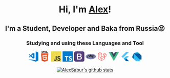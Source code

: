 <h1 align="center">Hi, I'm <a href="https://alexsabur.ru">Alex</a>!</h1>

<h2 align="center">I'm a Student, Developer and Baka from Russia😝</h2>

<h3 align="center">Studying and using these Languages and Tool</h3>
<p align="center">
    <img height="32" width="32" alt="Visual studio code" src="https://raw.githubusercontent.com/github/explore/80688e429a7d4ef2fca1e82350fe8e3517d3494d/topics/visual-studio-code/visual-studio-code.png" />
    <img height="32" width="32" alt="HTML" src="https://raw.githubusercontent.com/github/explore/80688e429a7d4ef2fca1e82350fe8e3517d3494d/topics/html/html.png" />
    <img height="32" width="32" alt="JavaScript" src="https://raw.githubusercontent.com/github/explore/80688e429a7d4ef2fca1e82350fe8e3517d3494d/topics/javascript/javascript.png" />
    <img height="32" width="32" alt="TypeScript" src="https://raw.githubusercontent.com/github/explore/80688e429a7d4ef2fca1e82350fe8e3517d3494d/topics/typescript/typescript.png" />
    <img height="32" width="32" alt="Bootstrap" src="https://raw.githubusercontent.com/github/explore/80688e429a7d4ef2fca1e82350fe8e3517d3494d/topics/bootstrap/bootstrap.png" />
    <img height="32" width="32" alt="PHP" src="https://raw.githubusercontent.com/github/explore/ccc16358ac4530c6a69b1b80c7223cd2744dea83/topics/php/php.png" />
    <img height="32" width="32" alt="Laravel" src="https://raw.githubusercontent.com/github/explore/56a826d05cf762b2b50ecbe7d492a839b04f3fbf/topics/laravel/laravel.png" />
    <img height="32" width="32" alt="Vue" src="https://raw.githubusercontent.com/github/explore/80688e429a7d4ef2fca1e82350fe8e3517d3494d/topics/vue/vue.png" />
    <img height="32" width="32" alt="Flutter" src="https://raw.githubusercontent.com/github/explore/cebd63002168a05a6a642f309227eefeccd92950/topics/flutter/flutter.png" />
    <img height="32" width="32" alt="Dart" src="https://raw.githubusercontent.com/github/explore/80688e429a7d4ef2fca1e82350fe8e3517d3494d/topics/dart/dart.png" />
</p>

<p align="center">
    <a href="https://github.com/AlexSabur"><img src="https://github-readme-stats.vercel.app/api?username=AlexSabur&hide_border=true&show_icons=true" alt="AlexSabur's github stats"></a>
</p>
